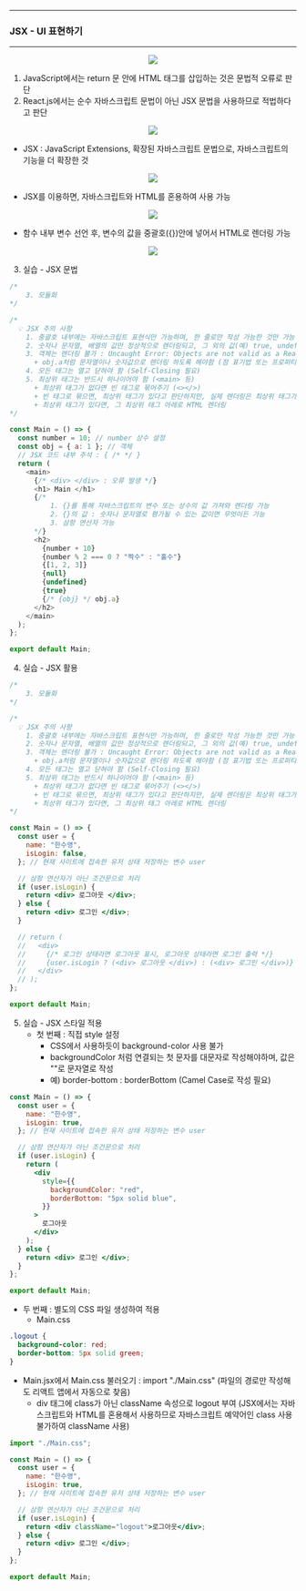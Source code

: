 -----
### JSX - UI 표현하기
-----
<div align="center">
<img src="https://github.com/user-attachments/assets/fa590658-6518-4ecf-8275-35969d878df9">
</div>

1. JavaScript에서는 return 문 안에 HTML 태그를 삽입하는 것은 문법적 오류로 판단
2. React.js에서는 순수 자바스크립트 문법이 아닌 JSX 문법을 사용하므로 적법하다고 판단
<div align="center">
<img src="https://github.com/user-attachments/assets/fc00d6ea-b24f-447d-9f71-a686c54f8d65">
</div>

   - JSX : JavaScript Extensions, 확장된 자바스크립트 문법으로, 자바스크립트의 기능을 더 확장한 것
<div align="center">
<img src="https://github.com/user-attachments/assets/2d3fc776-8871-4705-8838-fc0a6093315b">
</div>

  - JSX를 이용하면, 자바스크립트와 HTML를 혼용하여 사용 가능
<div align="center">
<img src="https://github.com/user-attachments/assets/d82c7097-3a0e-4901-a3c8-404f87f881dd">
</div>

  - 함수 내부 변수 선언 후, 변수의 값을 중괄호({})안에 넣어서 HTML로 렌더링 가능
<div align="center">
<img src="https://github.com/user-attachments/assets/3c4d81ca-148f-4568-bffd-561885dfdea1">
</div>

3. 실습 - JSX 문법
```js
/*
    3. 모듈화
*/

/*
  💡 JSX 주의 사항
    1. 중괄호 내부에는 자바스크립트 표현식만 가능하며, 한 줄로만 작성 가능한 것만 가능 (if, for 등 X)
    2. 숫자나 문자열, 배열의 값만 정상적으로 렌더링되고, 그 외의 값(예) true, undefined, null)은 렌더링 되지 않음
    3. 객체는 렌더링 불가 : Uncaught Error: Objects are not valid as a React child
      + obj.a처럼 문자열이나 숫자값으로 렌더링 하도록 해야함 (점 표기법 또는 프로퍼티 접근 필요)
    4. 모든 태그는 열고 닫혀야 함 (Self-Closing 필요)
    5. 최상위 태그는 반드시 하나이어야 함 (<main> 등)
      + 최상위 태그가 없다면 빈 태그로 묶어주기 (<></>) 
      + 빈 태그로 묶으면, 최상위 태그가 있다고 판단하지만, 실제 렌더링은 최상위 태그가 없는 것으로 설정하여 일반적인 HTML 태그처럼 렌더링
      + 최상위 태그가 있다면, 그 최상위 태그 아레로 HTML 렌더링
*/

const Main = () => {
  const number = 10; // number 상수 설정
  const obj = { a: 1 }; // 객체
  // JSX 코드 내부 주석 : { /* */ }
  return (
    <main>
      {/* <div> </div> : 오류 발생 */}
      <h1> Main </h1>
      {/* 
          1. {}를 통해 자바스크립트의 변수 또는 상수의 값 가져와 렌더링 가능
          2. {}의 값 : 숫자나 문자열로 평가될 수 있는 값이면 무엇이든 가능
          3. 삼항 연산자 가능
      */}
      <h2>
        {number + 10}
        {number % 2 === 0 ? "짝수" : "홀수"}
        {[1, 2, 3]}
        {null}
        {undefined}
        {true}
        {/* {obj} */ obj.a}
      </h2>
    </main>
  );
};

export default Main;
```

4. 실습 - JSX 활용
```jsx
/*
    3. 모듈화
*/

/*
  💡 JSX 주의 사항
    1. 중괄호 내부에는 자바스크립트 표현식만 가능하며, 한 줄로만 작성 가능한 것만 가능 (if, for 등 X)
    2. 숫자나 문자열, 배열의 값만 정상적으로 렌더링되고, 그 외의 값(예) true, undefined, null)은 렌더링 되지 않음
    3. 객체는 렌더링 불가 : Uncaught Error: Objects are not valid as a React child
      + obj.a처럼 문자열이나 숫자값으로 렌더링 하도록 해야함 (점 표기법 또는 프로퍼티 접근 필요)
    4. 모든 태그는 열고 닫혀야 함 (Self-Closing 필요)
    5. 최상위 태그는 반드시 하나이어야 함 (<main> 등)
      + 최상위 태그가 없다면 빈 태그로 묶어주기 (<></>) 
      + 빈 태그로 묶으면, 최상위 태그가 있다고 판단하지만, 실제 렌더링은 최상위 태그가 없는 것으로 설정하여 일반적인 HTML 태그처럼 렌더링
      + 최상위 태그가 있다면, 그 최상위 태그 아레로 HTML 렌더링
*/

const Main = () => {
  const user = {
    name: "한수영",
    isLogin: false,
  }; // 현재 사이트에 접속한 유저 상태 저장하는 변수 user

  // 삼항 연산자가 아닌 조건문으로 처리
  if (user.isLogin) {
    return <div> 로그아웃 </div>;
  } else {
    return <div> 로그인 </div>;
  }

  // return (
  //   <div>
  //     {/* 로그인 상태라면 로그아웃 표시, 로그아웃 상태라면 로그인 출력 */}
  //     {user.isLogin ? (<div> 로그아웃 </div>) : (<div> 로그인 </div>)}
  //   </div>
  // );
};

export default Main;
```

5. 실습 - JSX 스타일 적용
   - 첫 번째 : 직접 style 설정
     + CSS에서 사용하듯이 background-color 사용 불가
     + backgroundColor 처럼 연결되는 첫 문자를 대문자로 작성해야하며, 값은 ""로 문자열로 작성
     + 예) border-bottom : borderBottom (Camel Case로 작성 필요)
```jsx
const Main = () => {
  const user = {
    name: "한수영",
    isLogin: true,
  }; // 현재 사이트에 접속한 유저 상태 저장하는 변수 user

  // 삼항 연산자가 아닌 조건문으로 처리
  if (user.isLogin) {
    return (
      <div
        style={{
          backgroundColor: "red",
          borderBottom: "5px solid blue",
        }}
      >
        로그아웃
      </div>
    );
  } else {
    return <div> 로그인 </div>;
  }
};

export default Main;
```
   - 두 번째 : 별도의 CSS 파일 생성하여 적용
     + Main.css
```css
.logout {
  background-color: red;
  border-bottom: 5px solid green;
}
```
   - Main.jsx에서 Main.css 불러오기 : import "./Main.css" (파일의 경로만 작성해도 리액트 앱에서 자동으로 찾음)
     + div 태그에 class가 아닌 className 속성으로 logout 부여 (JSX에서는 자바스크립트와 HTML를 혼용해서 사용하므로 자바스크립트 예약어인 class 사용 불가하여 className 사용)
```jsx
import "./Main.css";

const Main = () => {
  const user = {
    name: "한수영",
    isLogin: true,
  }; // 현재 사이트에 접속한 유저 상태 저장하는 변수 user

  // 삼항 연산자가 아닌 조건문으로 처리
  if (user.isLogin) {
    return <div className="logout">로그아웃</div>;
  } else {
    return <div> 로그인 </div>;
  }
};

export default Main;
```
